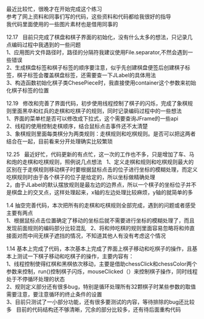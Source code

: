 最近比较忙，很晚才在开始完成这个练习  
参考了网上资料和同事们写的代码，这些资料和代码都给我很好的指导  
我代码里面使用的一些图片素材也是借用同事的

12.17  
目前只完成了棋盘和棋子界面的初始化，没有什么太多的想法，只记录几点编码过程中我遇到的一些问题  
1、应用图片文件路径时，路径的分隔符我建议使用File.separator,不然会遇到一些错误  
2、生成棋盘标签和棋子标签的顺序要注意，似乎先创建棋盘便签后创建棋子标签，棋子标签会覆盖棋盘标签，还需要查一下JLabel的具体用法  
3、构造函数初始化棋子类ChesePiece时，我直接使用container这个参数来初始化棋子标签的位置  
 
12.19  
修改和完善了界面代码，初步使用线程控制了棋子的闪烁，完成了象棋规则里面黑卒和红兵的走棋和吃棋子的规则，同时记录编码过程中的一些想法  
1、界面的菜单栏是否可以修改成下拉式，这个需要查询JFrame的一些api  
2、线程的使用控制走棋顺序，结合鼠标点击事件还不太清楚  
3、象棋规则里面每类棋分为两类规则：走棋规则和吃棋规则。是否可以把这两者结合在一起，目前看来分开处理确实比较繁琐

12.25  
最近好忙，代码更新的有点忙，这一次的工作也不多，只是增加了车、马和炮的走棋和吃棋规则，照例说几点想法  
1、定义走棋和规则和吃棋规则最大的区别在于走棋规则移动棋子时要根据鼠标点击的位子进行坐标的模糊处理，而定义吃棋规则时由于各个棋子的位子是给定的，所以坐标做精确处理  
2，由于JLabel的默认摆放规则是最左边的边界点，所以一个棋子的坐标位子并不是棋盘上的交叉点，这样处理起来，x轴的左边处理比较麻烦，y轴的就简单的多 
  
  
1.4  抽空完善代码，本次把所有的走棋和吃棋规则全部完成，遇到的问题或者感受主要有两点  
1、根据鼠标点击位置确定了移动的坐标后就不需要进行坐标的模糊处理了，而且发现前面规则的编码部分比较混乱  
2、将和帅吃棋的规则里面容易忽略将和帅直接面对而中间无棋子遮挡的情况，不知道其他人有没有考虑这个情况  
  
    
1.14 基本上完成了代码，本次基本上完成了界面上棋子移动和吃棋子的操作，且基本上测试一下棋子移动和吃棋子的操作，主要内容有：  
1、线程控制使得红棋和黑棋依次移动，主要是借助chessClick和chessColor两个参数来控制，run()控制棋子闪烁，mouseClicked（）来控制棋子操作，同时线程处于不停循环处理的状态  
2、规则定义部分还有很多bug，特别是循环处理所有32颗棋子时某些参数的取值需要注意，要注意循环的终止条件的设置  
3、目前只测试了一小部分功能，还有很多要测试的内容，等待排除的bug还比较多  
目前的代码结构还不够清晰，冗余的部分比较多，还有待后面重构代码

